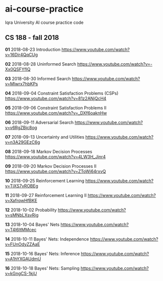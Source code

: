 # ai-course-practice

Iqra University AI course practice code

## CS 188 - fall 2018

**01** 2018-08-23 Introduction
<https://www.youtube.com/watch?v=16Dir4QqCUg>

**02** 2018-08-28 Uninformed Search
<https://www.youtube.com/watch?v=-Xx0QSFYfIQ>

**03** 2018-08-30 Informed Search
<https://www.youtube.com/watch?v=Mlwrx7hbKPs>

**04** 2018-09-04 Constraint Satisfaction Problems (CSPs)
<https://www.youtube.com/watch?v=81z2ANjQcH4>

**05** 2018-09-06 Constraint Satisfaction Problems II
<https://www.youtube.com/watch?v=_DXf6oaknHw>

**06** 2018-09-11 Adversarial Search
<https://www.youtube.com/watch?v=v6RgZBjc8og>

**07** 2018-09-13 Uncertainty and Utilities
<https://www.youtube.com/watch?v=n3A29GEzC6g>

**08** 2018-09-18 Markov Decision Processes
<https://www.youtube.com/watch?v=4LW3H_Jinr4>

**09** 2018-09-20 Markov Decision Processes II
<https://www.youtube.com/watch?v=ZToWj64rxvQ>

**10** 2018-09-25 Reinforcement Learning
<https://www.youtube.com/watch?v=TiXS7vROBEg>

**11** 2018-09-27 Reinforcement Learning II
<https://www.youtube.com/watch?v=XafrqwHfBKE>

**12** 2018-10-02 Probability
<https://www.youtube.com/watch?v=sMNbLXsvRig>

**13** 2018-10-04 Bayes' Nets
<https://www.youtube.com/watch?v=T4l6ltMMcec>

**14** 2018-10-11 Bayes' Nets: Independence
<https://www.youtube.com/watch?v=FUnOdyZZAaE>

**15** 2018-10-16 Bayes' Nets: Inference
<https://www.youtube.com/watch?v=A1hYXGAUdmU>

**16** 2018-10-18 Bayes' Nets: Sampling
<https://www.youtube.com/watch?v=kGngCS-1kjU>
